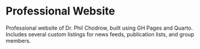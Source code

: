 # Professional Website

Professional website of Dr. Phil Chodrow, built using GH Pages and Quarto. Includes several custom listings for news feeds, publication lists, and group members. 
